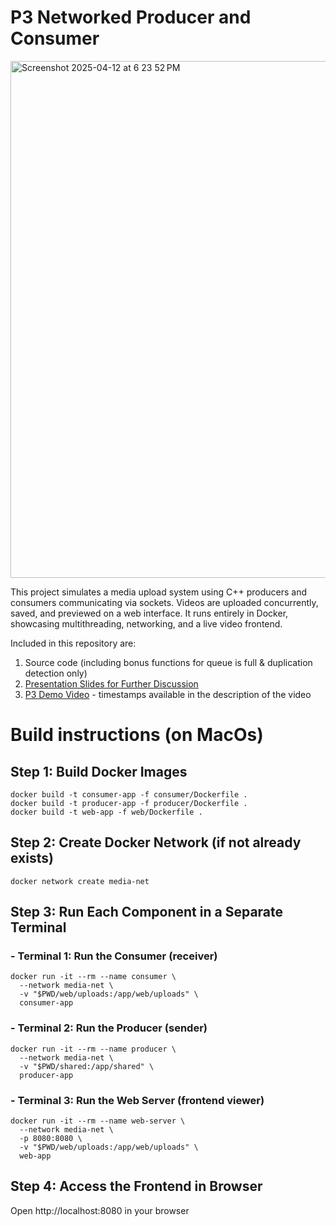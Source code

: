 # P3 Networked Producer and Consumer

<img width="827" alt="Screenshot 2025-04-12 at 6 23 52 PM" src="https://github.com/user-attachments/assets/923b02ba-9aa4-4b4a-a1de-401051ac30b3" />

This project simulates a media upload system using C++ producers and consumers communicating via sockets. Videos are uploaded concurrently, saved, and previewed on a web interface. It runs entirely in Docker, showcasing multithreading, networking, and a live video frontend.

Included in this repository are:
1. Source code (including bonus functions for queue is full & duplication detection only)
3. [Presentation Slides for Further Discussion](https://www.canva.com/design/DAGj1o48Lc4/JX5FxF1UG7Cqiyb_CsC2Ag/view?utm_content=DAGj1o48Lc4&utm_campaign=designshare&utm_medium=link2&utm_source=uniquelinks&utlId=hdda2d4ca40)
4. [P3 Demo Video](https://www.youtube.com/watch?v=ajK4hW14-zQ) - timestamps available in the description of the video 



# Build instructions (on MacOs)
## Step 1: Build Docker Images
```
docker build -t consumer-app -f consumer/Dockerfile .
docker build -t producer-app -f producer/Dockerfile .
docker build -t web-app -f web/Dockerfile .
```

## Step 2: Create Docker Network (if not already exists)
```
docker network create media-net
```

## Step 3: Run Each Component in a Separate Terminal

### - Terminal 1: Run the Consumer (receiver)
```
docker run -it --rm --name consumer \
  --network media-net \
  -v "$PWD/web/uploads:/app/web/uploads" \
  consumer-app
```

### - Terminal 2: Run the Producer (sender)
```
docker run -it --rm --name producer \
  --network media-net \
  -v "$PWD/shared:/app/shared" \
  producer-app
```


### - Terminal 3: Run the Web Server (frontend viewer)
```
docker run -it --rm --name web-server \
  --network media-net \
  -p 8080:8080 \
  -v "$PWD/web/uploads:/app/web/uploads" \
  web-app
```


## Step 4: Access the Frontend in Browser
Open http://localhost:8080 in your browser
